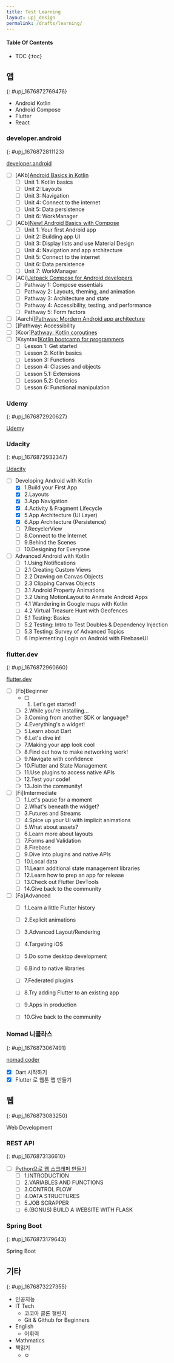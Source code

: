 ```yaml
---
title: Test Learning
layout: upj_design
permalink: /drafts/learning/
---
```


#### Table Of Contents

- TOC
{:toc}

## 앱
{: #upj_1676872769476}

- Android Kotlin
- Android Compose
- Flutter
- React

### developer.android
{: #upj_1676872811123}

[developer.android](https://developer.android.com/courses)

- [ ]  [AKb][Android Basics in Kotlin](https://developer.android.com/courses/android-basics-kotlin/course)
    - [ ]  Unit 1: Kotlin basics
    - [ ]  Unit 2: Layouts
    - [ ]  Unit 3: Navigation
    - [ ]  Unit 4: Connect to the internet
    - [ ]  Unit 5: Data persistence
    - [ ]  Unit 6: WorkManager
- [ ]  [ACb][New! Android Basics with Compose](https://developer.android.com/courses/android-basics-compose/course)
    - [ ]  Unit 1: Your first Android app
    - [ ]  Unit 2: Building app UI
    - [ ]  Unit 3: Display lists and use Material Design
    - [ ]  Unit 4: Navigation and app architecture
    - [ ]  Unit 5: Connect to the internet
    - [ ]  Unit 6: Data persistence
    - [ ]  Unit 7: WorkManager
- [ ]  [ACi][Jetpack Compose for Android developers](https://developer.android.com/courses/jetpack-compose/course)
    - [ ]  Pathway 1: Compose essentials
    - [ ]  Pathway 2: Layouts, theming, and animation
    - [ ]  Pathway 3: Architecture and state
    - [ ]  Pathway 4: Accessibility, testing, and performance
    - [ ]  Pathway 5: Form factors
- [ ]  [Aarchi][Pathway: Mordern Android app architecture](https://developer.android.com/courses/pathways/android-architecture)
- [ ]  []Pathway: Accessibility
- [ ]  [Kcor][Pathway: Kotlin coroutines](https://developer.android.com/courses/pathways/android-coroutines)
- [ ]  [Ksyntax][Kotlin bootcamp for programmers](https://developer.android.com/courses/kotlin-bootcamp/overview)
    - [ ]  Lesson 1: Get started
    - [ ]  Lesson 2: Kotlin basics
    - [ ]  Lesson 3: Functions
    - [ ]  Lesson 4: Classes and objects
    - [ ]  Lesson 5.1: Extensions
    - [ ]  Lesson 5.2: Generics
    - [ ]  Lesson 6: Functional manipulation

### Udemy
{: #upj_1676872920627}

[Udemy](https://www.udemy.com/)

### Udacity
{: #upj_1676872932347}

[Udacity](https://www.udacity.com/)

- [ ] Developing Android with Kotlin
  - [x] 1.Build your First App
  - [x] 2.Layouts
  - [x] 3.App Navigation
  - [x] 4.Activity & Fragment Lifecycle
  - [x] 5.App Architecture (UI Layer)
  - [x] 6.App Architecture (Persistence)
  - [ ] 7.RecyclerView
  - [ ] 8.Connect to the Internet
  - [ ] 9.Behind the Scenes
  - [ ] 10.Designing for Everyone
- [ ] Advanced Android with Kotlin
  - [ ] 1.Using Notifications
  - [ ] 2.1 Creating Custom Views
  - [ ] 2.2 Drawing on Canvas Objects
  - [ ] 2.3 Clipping Canvas Objects
  - [ ] 3.1 Android Property Animations
  - [ ] 3.2 Using MotionLayout to Animate Android Apps
  - [ ] 4.1 Wandering in Google maps with Kotlin
  - [ ] 4.2 Virtual Treasure Hunt with Geofences
  - [ ] 5.1 Testing: Basics
  - [ ] 5.2 Testing: Intro to Test Doubles & Dependency Injection
  - [ ] 5.3 Testing: Survey of Advanced Topics
  - [ ] 6 Implementing Login on Android with FirebaseUI

### flutter.dev
{: #upj_1676872960660}

[flutter.dev](https://flutter.dev/learn)

- [ ]  [Fb]Beginner
    - [ ]  1. Let's get started!
    - [ ]  2.While you're installing…
    - [ ]  3.Coming from another SDK or language?
    - [ ]  4.Everything's a widget!
    - [ ]  5.Learn about Dart
    - [ ]  6.Let's dive in!
    - [ ]  7.Making your app look cool
    - [ ]  8.Find out how to make networking work!
    - [ ]  9.Navigate with confidence
    - [ ]  10.Flutter and State Management
    - [ ]  11.Use plugins to access native APIs
    - [ ]  12.Test your code!
    - [ ]  13.Join the community!
- [ ]  [Fi]Imtermediate
    - [ ]  1.Let's pause for a moment
    - [ ]  2.What's beneath the widget?
    - [ ]  3.Futures and Streams
    - [ ]  4.Spice up your UI with implicit animations
    - [ ]  5.What about assets?
    - [ ]  6.Learn more about layouts
    - [ ]  7.Forms and Validation
    - [ ]  8.Firebase
    - [ ]  9.Dive into plugins and native APIs
    - [ ]  10.Local data
    - [ ]  11.Learn additional state management libraries
    - [ ]  12.Learn how to prep an app for release
    - [ ]  13.Check out Flutter DevTools
    - [ ]  14.Give back to the community
- [ ]  [Fa]Advanced
    - [ ]  1.Learn a little Flutter history
    - [ ]  2.Explicit animations
    - [ ]  3.Advanced Layout/Rendering
    - [ ]  4.Targeting iOS
    - [ ]  5.Do some desktop development
    - [ ]  6.Bind to native libraries
    - [ ]  7.Federated plugins
    - [ ]  8.Try adding Flutter to an existing app
    - [ ]  9.Apps in production
    - [ ]  10.Give back to the community


### Nomad 니콜라스
{: #upj_1676873067491}

[nomad coder](https://nomadcoders.co/)

- [x]  Dart 시작하기
- [x]  Flutter 로 웹툰 앱 만들기

## 웹
{: #upj_1676873083250}

Web Development

### REST API
{: #upj_1676873136610}

- [ ]  [Python으로 웹 스크래퍼 만들기](https://nomadcoders.co/python-for-beginners/lobby)
    - [ ]  1.INTRODUCTION
    - [ ]  2.VARIABLES AND FUNCTIONS
    - [ ]  3.CONTROL FLOW
    - [ ]  4.DATA STRUCTURES
    - [ ]  5.JOB SCRAPPER
    - [ ]  6.(BONUS) BUILD A WEBSITE WITH FLASK

### Spring Boot
{: #upj_1676873179643}

Spring Boot

## 기타
{: #upj_1676873227355}

- 인공지능
- IT Tech
    - 코코아 클론 챌린지
    - Git & Github for Beginners
- English
    - 어휘력
- Mathmatics
- 책읽기
    - ㅇ


